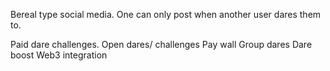 ---
---
Bereal type social media.
One can only post when another user dares them to.

Paid dare challenges.
Open dares/ challenges
Pay wall
Group dares
Dare boost
Web3 integration
